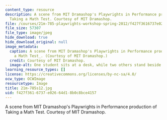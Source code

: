```yaml
---
content_type: resource
description: A scene from MIT Dramashop's Playwrights in Performance production of
  Taking a Math Test. Courtesy of MIT Dramashop.
file: /courses/21m-785-playwrights-workshop-spring-2012/f427f3616737e02664d18b0c8bce4157_21m-785s12.jpg
file_size: 57307
file_type: image/jpeg
hide_download: true
hide_download_original: null
image_metadata:
  caption: A scene from MIT Dramashop's Playwrights in Performance production of _Taking
    a Math Test_. (Courtesy of MIT Dramashop.)
  credit: Courtesy of MIT Dramashop.
  image-alt: One student sits at a desk, while two others stand beside him, gesturing.
learning_resource_types: []
license: https://creativecommons.org/licenses/by-nc-sa/4.0/
ocw_type: OCWImage
resourcetype: Image
title: 21m-785s12.jpg
uid: f427f361-6737-e026-64d1-8b0c8bce4157
---
```

A scene from MIT Dramashop's Playwrights in Performance production of Taking a Math Test. Courtesy of MIT Dramashop.